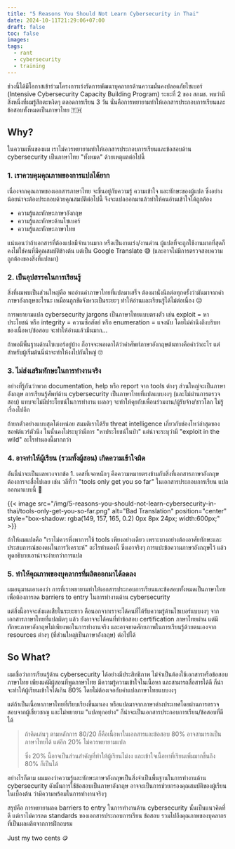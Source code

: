 ```yaml
---
title: "5 Reasons You Should Not Learn Cybersecurity in Thai"
date: 2024-10-11T21:29:06+07:00
draft: false
toc: false
images:
tags:
  - rant
  - cybersecurity
  - training
---
```


ช่วงนี้ได้มีโอกาสเข้าร่วมโครงการเร่งรัดการพัฒนาบุคลากรด้านความมั่นคงปลอดภัยไซเบอร์  (Intensive Cybersecurity Capacity Building Program) ระยะที่ 2 ของ สกมช. พบว่ามีสิ่งหนึ่งที่ผมรู้สึกตะหงิดๆ ตลอดการเรียน 3 วัน นั่นคือการพยายามทำให้เอกสารประกอบการเรียนและข้อสอบทั้งหมดเป็นภาษาไทย 🇹🇭

## Why?

ในความเห็นของผม เราไม่ควรพยายามทำให้เอกสารประกอบการเรียนและข้อสอบด้าน cybersecurity เป็นภาษาไทย "ทั้งหมด" ด้วยเหตุผลต่อไปนี้

### 1. เราควบคุมคุณภาพของการแปลได้ยาก

เนื่องจากคุณภาพของเอกสารภาษาไทย จะขึ้นอยู่กับความรู้ ความเข้าใจ และทักษะของผู้แปล ซึ่งอย่างน้อยน่าจะต้องประกอบด้วยคุณสมบัติต่อไปนี้ จึงจะแปลออกมาแล้วทำให้คนอ่านเข้าใจได้ถูกต้อง

* ความรู้และทักษะภาษาอังกฤษ
* ความรู้และทักษะด้านไซเบอร์
* ความรู้และทักษะภาษาไทย

แน่นอนว่าถ้าเอกสารที่ต้องแปลมีจำนวนมาก หรือเป็นงานเร่ง/งานด่วน ผู้แปลที่จะถูกใช้งานมากที่สุดก็คงไม่ใช่คนที่มีคุณสมบัติข้างต้น แต่เป็น Google Translate 😅 (และอาจไม่มีการตรวจสอบความถูกต้องของสิ่งที่แปลมา)

### 2. เป็นอุปสรรคในการเรียนรู้

สิ่งที่ผมพบเป็นส่วนใหญ่คือ พออ่านคำภาษาไทยที่แปลมาเสร็จ ต้องมานั่งนึกต่อทุกครั้งว่ามันมาจากคำภาษาอังกฤษอะไรนะ เหมือนถูกขัดจังหวะเป็นระยะๆ ทำให้อ่านและเรียนรู้ได้ไม่ต่อเนื่อง 😑

การพยายามแปล cybersecurity jargons เป็นภาษาไทยแบบตรงตัว เช่น exploit = หาประโยชน์ หรือ integrity = ความซื่อสัตย์ หรือ enumeration = แจงนับ โดยไม่คำนึงถึงบริบทของเนื้อหา/ข้อสอบ จะทำให้อ่านแล้วมึนมาก...

ถ้าพอมีพื้นฐานด้านไซเบอร์อยู่บ้าง ก็อาจจะพอเดาได้ว่าคำศัพท์ภาษาอังกฤษต้นทางคือคำว่าอะไร แต่สำหรับผู้เริ่มต้นนี่น่าจะทำให้งงไปกันใหญ่ 🙄

### 3. ไม่ส่งเสริมทักษะในการทำงานจริง

อย่างที่รู้กันว่าพวก documentation, help หรือ report จาก tools ต่างๆ ส่วนใหญ่จะเป็นภาษาอังกฤษ การเรียนรู้ศัพท์ด้าน cybersecurity เป็นภาษาไทยที่แปลแบบงงๆ (และไม่ผ่านการตรวจสอบ) แทบจะไม่มีประโยชน์ในการทำงาน เผลอๆ จะทำให้คุยกับเพื่อนร่วมงาน/ผู้รับจ้าง/ชาวโลก ไม่รู้เรื่องไปอีก

ถ้ายกตัวอย่างแบบสุดโต่งหน่อย สมมติเราได้รับ threat intelligence เกี่ยวกับช่องโหว่ล่าสุดของซอฟต์แวร์ตัวนึง ในนั้นคงไม่ระบุว่ามีการ "หาประโยชน์ในป่า" แต่น่าจะระบุว่ามี "exploit in the wild" อะไรทำนองนี้มากกว่า



### 4. อาจทำให้ผู้เรียน (รวมทั้งผู้สอน) เกิดความเข้าใจผิด

อันนี้น่าจะเป็นผลพวงจากข้อ 1. เคสที่เจอหนักๆ คือความหมายตรงข้ามกับสิ่งที่เอกสารภาษาอังกฤษต้องการจะสื่อไปเลย เช่น วลีที่ว่า "tools only get you so far" ในเอกสารประกอบการเรียน แปลออกมาแบบนี้ 🥸

{{< image src="/img/5-reasons-you-should-not-learn-cybersecurity-in-thai/tools-only-get-you-so-far.png" alt="Bad Translation" position="center" style="box-shadow: rgba(149, 157, 165, 0.2) 0px 8px 24px; width:600px;" >}}

ถ้าให้ผมแปลคือ "เราไม่ควรพึ่งพาการใช้ tools เพียงอย่างเดียว เพราะบางอย่างต้องอาศัยทักษะและประสบการณ์ของคนในการวิเคราะห์" อะไรทำนองนี้ ซึ่งเอาจริงๆ การแปะข้อความภาษาอังกฤษไว้ แล้วพูดอธิบายเอาน่าจะง่ายกว่าการแปล

### 5. ทำให้คุณภาพของบุคลากรที่ผลิตออกมาได้ลดลง

ผมอนุมานเอาเองว่า การที่เราพยายามทำให้เอกสารประกอบการเรียนและข้อสอบทั้งหมดเป็นภาษาไทย เพื่อต้องการลด barriers to entry ในการทำงานด้าน cybersecurity

แต่สิ่งนี้อาจจะส่งผลเสียในระยะยาว คือนอกจากเราจะได้คนที่ได้รับความรู้ด้านไซเบอร์แบบงงๆ จากเอกสารภาษาไทยที่แปลผิดๆ แล้ว ยังอาจจะได้คนที่ทำข้อสอบ certification ภาษาไทยผ่าน แต่มีทักษะภาษาอังกฤษไม่เพียงพอในการทำงานจริง และอาจขาดศักยภาพในการเรียนรู้ด้วยตนเองจาก resources ต่างๆ (ที่ส่วนใหญ่เป็นภาษาอังกฤษ) ต่อไปได้

## So What?

ผมเชื่อว่าการเรียนรู้ด้าน cybersecurity ได้อย่างมีประสิทธิภาพ ไม่จำเป็นต้องใช้เอกสารหรือข้อสอบภาษาไทย เพียงแค่มีผู้สอนที่พูดภาษาไทย มีความรู้ความเข้าใจในเนื้อหา และสามารถสื่อสารได้ดี ก็น่าจะทำให้ผู้เรียนเข้าใจได้เกิน 80% โดยไม่ต้องเจอกับคำแปลภาษาไทยแบบงงๆ

แต่ถ้าเป็นเนื้อหาภาษาไทยที่เรียบเรียงขึ้นมาเอง หรือแปลมาจากภาษาต่างประเทศโดยผ่านการตรวจสอบจากผู้เชี่ยวชาญ และไม่พยายาม "แปลทุกอย่าง" ก็น่าจะเป็นเอกสารประกอบการเรียน/ข้อสอบที่ดีได้

> ถ้าคิดเล่นๆ ตามหลักการ 80/20 ก็คือเนื้อหาในเอกสารและข้อสอบ 80% อาจสามารถเป็นภาษาไทยได้ แต่อีก 20% ไม่ควรพยายามแปล
>
> ซึ่ง 20% นี้อาจเป็นส่วนสำคัญที่ทำให้ผู้เรียนไม่งง และเข้าใจเนื้อหาที่เรียนเพิ่มมากขึ้นถึง 80% ก็เป็นได้

อย่างไรก็ตาม ผมมองว่าความรู้และทักษะภาษาอังกฤษเป็นสิ่งจำเป็นพื้นฐานในการทำงานด้าน cybersecurity ดังนั้นการใช้ข้อสอบเป็นภาษาอังกฤษ อาจจะเป็นการช่วยกรองคุณสมบัติของผู้เรียนในเบื้องต้น ว่ามีความพร้อมในการทำงานจริงๆ

สรุปคือ การพยายามลด barriers to entry ในการทำงานด้าน cybersecurity นั้นเป็นแนวคิดที่ดี แต่เราไม่ควรลด standards ของเอกสารประกอบการเรียน ข้อสอบ รวมไปถึงคุณภาพของบุคลากรที่เป็นผลผลิตจากการฝึกอบรม

Just my two cents 🪙
